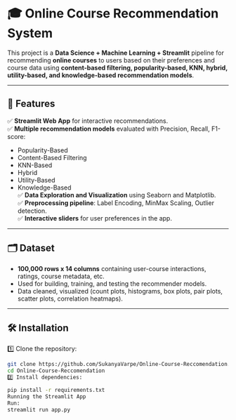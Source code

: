 # 🎓 Online Course Recommendation System

This project is a **Data Science + Machine Learning + Streamlit** pipeline for recommending **online courses** to users based on their preferences and course data using **content-based filtering, popularity-based, KNN, hybrid, utility-based, and knowledge-based recommendation models**.

---

## 🚀 Features

✅ **Streamlit Web App** for interactive recommendations.  
✅ **Multiple recommendation models** evaluated with Precision, Recall, F1-score:
- Popularity-Based
- Content-Based Filtering
- KNN-Based
- Hybrid
- Utility-Based
- Knowledge-Based  
✅ **Data Exploration and Visualization** using Seaborn and Matplotlib.  
✅ **Preprocessing pipeline**: Label Encoding, MinMax Scaling, Outlier detection.  
✅ **Interactive sliders** for user preferences in the app.

---

## 🗂️ Dataset

- **100,000 rows x 14 columns** containing user-course interactions, ratings, course metadata, etc.
- Used for building, training, and testing the recommender models.
- Data cleaned, visualized (count plots, histograms, box plots, pair plots, scatter plots, correlation heatmaps).

---

## 🛠️ Installation

1️⃣ Clone the repository:
```bash
git clone https://github.com/SukanyaVarpe/Online-Course-Reccomendation.git
cd Online-Course-Reccomendation
2️⃣ Install dependencies:

pip install -r requirements.txt
Running the Streamlit App
Run:
streamlit run app.py
